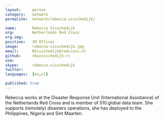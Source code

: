 ```yaml
---
layout:     person
category:   network
permalink:  network/rebecca-visschedijk/

name:       Rebecca Visschedijk
org:        Netherlands Red Cross
org-img:     
position:   IM Officer
image:      rebecca-visschedijk.jpg
email:      RVisschedijk@redcross.nl
github:     rbavisschedijk-rc
osm:        
skype:      rebecca.visschedijk
twitter:    
languages:  [en,nl]

published: true
---
```


Rebecca works at the Disaster Response Unit (International Assistance) of the Netherlands Red Cross and is member of 510.global data team. She supports (remotely) disasters operations, she has deployed to the Philippines, Nigeria and Sint Maarten. 
